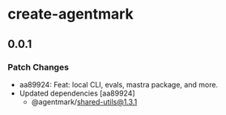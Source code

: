 # create-agentmark

## 0.0.1

### Patch Changes

- aa89924: Feat: local CLI, evals, mastra package, and more.
- Updated dependencies [aa89924]
  - @agentmark/shared-utils@1.3.1
